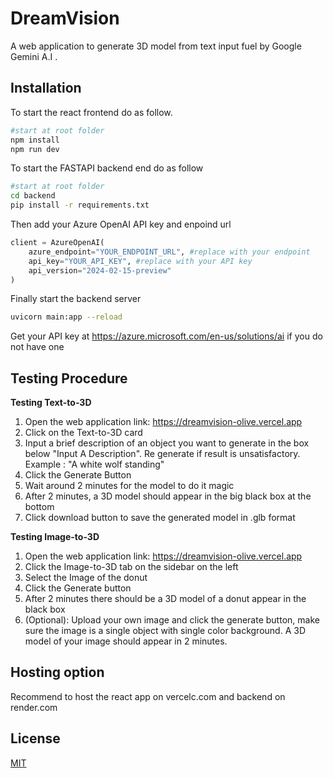 # DreamVision

A web application to generate 3D model from text input fuel by Google Gemini A.I .

## Installation

To start the react frontend do as follow.

```bash
#start at root folder
npm install
npm run dev
```

To start the FASTAPI backend end do as follow
```bash
#start at root folder
cd backend
pip install -r requirements.txt
```
Then add your Azure OpenAI API key and enpoind url
```python
client = AzureOpenAI(
    azure_endpoint="YOUR_ENDPOINT_URL", #replace with your endpoint
    api_key="YOUR_API_KEY", #replace with your API key
    api_version="2024-02-15-preview"
)
```
Finally start the backend server 
```bash
uvicorn main:app --reload
```
Get your API key at https://azure.microsoft.com/en-us/solutions/ai if you do not have one 


## Testing Procedure 

**Testing Text-to-3D**
1. Open the web application link: https://dreamvision-olive.vercel.app
2. Click on the Text-to-3D card
3. Input a brief description of an object you want to generate in the box below "Input A Description". Re generate if result is unsatisfactory.
Example : "A white wolf standing"
4. Click the Generate Button
5. Wait around 2 minutes for the model to do it magic
6. After 2 minutes, a 3D model should appear in the big black box at the bottom
7. Click download button to save the generated model in .glb format

 **Testing Image-to-3D**
1. Open the web application link: https://dreamvision-olive.vercel.app
2. Click the Image-to-3D tab on the sidebar on the left
3. Select the Image of the donut 
4. Click the Generate button
5. After 2 minutes there should be a 3D model of a donut appear in the black box
6. (Optional): Upload your own image and click the generate button, make sure the image is a single object with single color background. A 3D model of your image should appear in 2 minutes.

## Hosting option

Recommend to host the react app on vercelc.com and backend on render.com

## License

[MIT](https://choosealicense.com/licenses/mit/)
